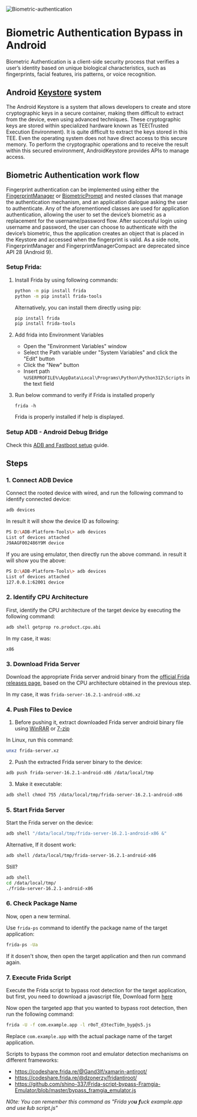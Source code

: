 ![Biometric-authentication](https://github.com/user-attachments/assets/af57af9f-68af-40cd-b6ad-12840f2850ad)

# Biometric Authentication Bypass in Android

Biometric Authentication is a client-side security process that verifies a user’s identity based on unique biological characteristics, such as fingerprints, facial features, iris patterns, or voice recognition.

## Android [Keystore](https://developer.android.com/privacy-and-security/keystore) system

The Android Keystore is a system that allows developers to create and store cryptographic keys in a secure container, making them difficult to extract from the device, even using advanced techniques. These cryptographic keys are stored within specialized hardware known as TEE(Trusted Execution Environment). It is quite difficult to extract the keys stored in this TEE. Even the operating system does not have direct access to this secure memory. To perform the cryptographic operations and to receive the result within this secured environment, AndroidKeystore provides APIs to manage access.

## Biometric Authentication work flow

Fingerprint authentication can be implemented using either the [FingerprintManager](https://developer.android.com/reference/android/hardware/fingerprint/FingerprintManager) or [BiometricPrompt](https://developer.android.com/reference/android/hardware/biometrics/BiometricPrompt) and nested classes that manage the authentication mechanism, and an application dialogue asking the user to authenticate. Any of the aforementioned classes are used for application authentication, allowing the user to set the device’s biometric as a replacement for the username/password flow. After successful login using username and password, the user can choose to authenticate with the device’s biometric, thus the application creates an object that is placed in the Keystore and accessed when the fingerprint is valid. As a side note, FingerprintManager and FingerprintManagerCompact are deprecated since API 28 (Android 9).


### Setup Frida:

1. Install Frida by using following commands:

    ```bash
    python -m pip install frida
    python -m pip install frida-tools
    ```

    Alternatively, you can install them directly using pip:
  
    ```bash
    pip install frida
    pip install frida-tools
    ```
2. Add frida into Environment Variables
    * Open the "Environment Variables" window
    * Select the Path variable under "System Variables" and click the "Edit" button
    * Click the "New" button
    * Insert path `%USERPROFILE%\AppData\Local\Programs\Python\Python312\Scripts` in the text field

3. Run below command to verify if Frida is installed properly
   ```
   frida -h
   ```
   Frida is properly installed if help is displayed.

### Setup ADB - Android Debug Bridge

Check this [ADB and Fastboot setup](./ADB%20and%20Fastboot%20Setup.md) guide.

## Steps

### 1. Connect ADB Device

Connect the rooted device with wired, and run the following command to identify connected device:
```bash
adb devices
```
In result it will show the device ID as following:
```bash
PS D:\ADB-Platform-Tools\> adb devices
List of devices attached
J9AAGF002486Y9M device
```

If you are using emulator, then directly run the above command. in result it will show you the above:
```bash
PS D:\ADB-Platform-Tools\> adb devices
List of devices attached
127.0.0.1:62001 device
```

### 2. Identify CPU Architecture

First, identify the CPU architecture of the target device by executing the following command:

```bash
adb shell getprop ro.product.cpu.abi
```
In my case, it was:
```
x86
```
### 3. Download Frida Server

Download the appropriate Frida server android binary from the [official Frida releases page](https://github.com/frida/frida/releases/), based on the CPU architecture obtained in the previous step.

In my case, it was `frida-server-16.2.1-android-x86.xz`

### 4. Push Files to Device

1. Before pushing it, extract downloaded Frida server android binary file using [WinRAR](https://www.win-rar.com/download.html?&L=0) or [7-zip](https://www.7-zip.org/download.html)

In Linux, run this command:
```bash
unxz frida-server.xz
```

2. Push the extracted Frida server binary to the device:

  ```bash
  adb push frida-server-16.2.1-android-x86 /data/local/tmp
  ```

3. Make it executable:

  ```bash
  adb shell chmod 755 /data/local/tmp/frida-server-16.2.1-android-x86
  ```

### 5. Start Frida Server

Start the Frida server on the device:

```bash
adb shell "/data/local/tmp/frida-server-16.2.1-android-x86 &"
```
Alternative, If it dosent work:

```bash
adb shell /data/local/tmp/frida-server-16.2.1-android-x86
```
Still?

```bash
adb shell
cd /data/local/tmp/
./frida-server-16.2.1-android-x86
```

### 6. Check Package Name

Now, open a new terminal.

Use `frida-ps` command to identify the package name of the target application:

```bash
frida-ps -Ua
```
If it dosen't show, then open the target application and then run command again.

### 7. Execute Frida Script

Execute the Frida script to bypass root detection for the target application, but first, you need to download a javascript file, Download form [here](./r0oT_d3tecTi0n_byp@s5.js)

Now open the targeted app that you wanted to bypass root detection, then run the following command:

```bash
frida -U -f com.example.app -l r0oT_d3tecTi0n_byp@s5.js
```

Replace `com.example.app` with the actual package name of the target application.

Scripts to bypass the common root and emulator detection mechanisms on different frameworks:

- https://codeshare.frida.re/@Gand3lf/xamarin-antiroot/
- https://codeshare.frida.re/@dzonerzy/fridantiroot/
- https://github.com/shino-337/Frida-script-bypass-Framgia-Emulator/blob/master/bypass_framgia_emulator.js

_N0te: You can remember this command as "Frida yo**u** **f**uck example.app and use **l**ub script.js"_
